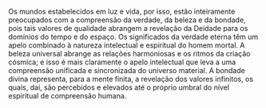 ﻿Os mundos estabelecidos em luz e vida, por isso, estão inteiramente preocupados com a compreensão da verdade, da beleza e da bondade, pois tais valores de qualidade abrangem a revelação da Deidade para os domínios do tempo e do espaço. Os significados da verdade eterna têm um apelo combinado à natureza intelectual e espiritual do homem mortal. A beleza universal abrange as relações harmoniosas e os ritmos da criação cósmica; e isso é mais claramente o apelo intelectual que leva a uma compreensão unificada e sincronizada do universo material. A bondade divina representa, para a mente finita, a revelação dos valores infinitos, os quais, daí, são percebidos e elevados até o próprio umbral do nível espiritual de compreensão humana.